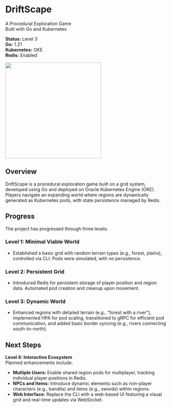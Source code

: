 # DriftScape

A Procedural Exploration Game  
Built with Go and Kubernetes

**Status:** Level 3  
**Go:** 1.21  
**Kubernetes:** OKE  
**Redis:** Enabled

<img src="https://www.upload.ee/image/17808786/grids.jpeg" height="300" />

## Overview

DriftScape is a procedural exploration game built on a grid system, developed using Go and deployed on Oracle Kubernetes Engine (OKE). Players navigate an expanding world where regions are dynamically generated as Kubernetes pods, with state persistence managed by Redis.

## Progress

The project has progressed through three levels:

### Level 1: Minimal Viable World
- Established a basic grid with random terrain types (e.g., forest, plains), controlled via CLI. Pods were simulated, with no persistence.

### Level 2: Persistent Grid
- Introduced Redis for persistent storage of player position and region data. Automated pod creation and cleanup upon movement.

### Level 3: Dynamic World
- Enhanced regions with detailed terrain (e.g., "forest with a river"), implemented HPA for pod scaling, transitioned to gRPC for efficient pod communication, and added basic border syncing (e.g., rivers connecting south-to-north).

## Next Steps

**Level 4: Interactive Ecosystem**  
Planned enhancements include:

- **Multiple Users:** Enable shared region pods for multiplayer, tracking individual player positions in Redis.
- **NPCs and Items:** Introduce dynamic elements such as non-player characters (e.g., bandits) and items (e.g., swords) within regions.
- **Web Interface:** Replace the CLI with a web-based UI featuring a visual grid and real-time updates via WebSocket.
